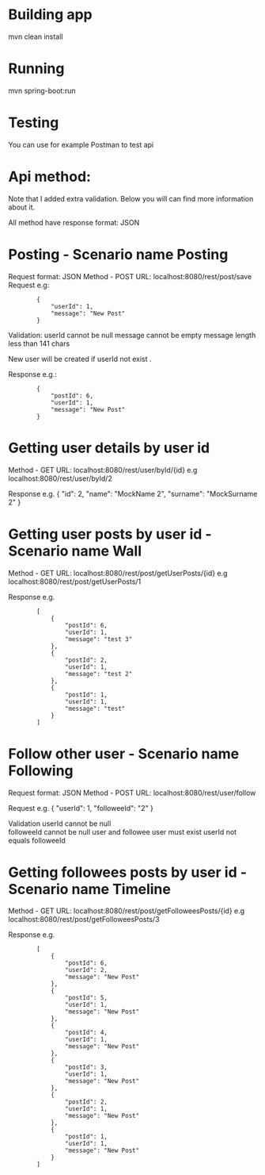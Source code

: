 # Building app

mvn clean install

# Running

mvn spring-boot:run

# Testing

You can use for example Postman to test api

# Api method:
Note that I added extra validation.
Below you will can find more information about it.

All method have response format: JSON

# Posting - Scenario name Posting

Request format: JSON
Method - POST
URL: localhost:8080/rest/post/save
Request e.g:

            {
                "userId": 1,
                "message": "New Post"
            }

Validation:
userId cannot be null
message cannot be empty
message length less than 141 chars

New user will be created if userId not exist .

Response e.g.:

            {
                "postId": 6,
                "userId": 1,
                "message": "New Post"
            }

# Getting user details by user id

Method - GET
URL: localhost:8080/rest/user/byId/{id}
e.g localhost:8080/rest/user/byId/2

Response e.g.
            {
                "id": 2,
                "name": "MockName 2",
                "surname": "MockSurname 2"
            }

# Getting user posts by user id - Scenario name Wall

Method - GET
URL: localhost:8080/rest/post/getUserPosts/{id}
e.g localhost:8080/rest/post/getUserPosts/1

Response e.g.

            [
                {
                    "postId": 6,
                    "userId": 1,
                    "message": "test 3"
                },
                {
                    "postId": 2,
                    "userId": 1,
                    "message": "test 2"
                },
                {
                    "postId": 1,
                    "userId": 1,
                    "message": "test"
                }
            ]

# Follow other user - Scenario name Following

Request format: JSON
Method - POST
URL: localhost:8080/rest/user/follow

Request e.g.
            {
                "userId": 1,
                "followeeId": "2"
            }

Validation
 userId cannot be null<br />
 followeeId cannot be null
 user and followee user must exist
 userId not equals followeeId

# Getting followees posts by user id - Scenario name Timeline

Method - GET
URL: localhost:8080/rest/post/getFolloweesPosts/{id}
e.g localhost:8080/rest/post/getFolloweesPosts/3

Response e.g.

            [
                {
                    "postId": 6,
                    "userId": 2,
                    "message": "New Post"
                },
                {
                    "postId": 5,
                    "userId": 1,
                    "message": "New Post"
                },
                {
                    "postId": 4,
                    "userId": 1,
                    "message": "New Post"
                },
                {
                    "postId": 3,
                    "userId": 1,
                    "message": "New Post"
                },
                {
                    "postId": 2,
                    "userId": 1,
                    "message": "New Post"
                },
                {
                    "postId": 1,
                    "userId": 1,
                    "message": "New Post"
                }
            ]